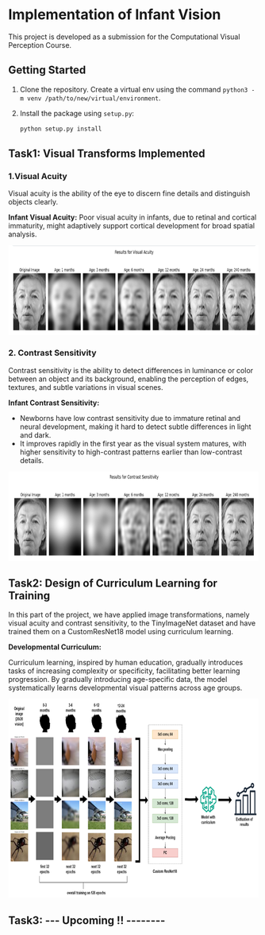 # Implementation of Infant Vision

This project is developed as a submission for the Computational Visual Perception Course.

## Getting Started

1. Clone the repository. Create a virtual env using the command `python3 -m venv /path/to/new/virtual/environment`.
2. Install the package using `setup.py`:
  
   ```bash
   python setup.py install
   ```

## Task1: Visual Transforms Implemented

### 1.Visual Acuity
Visual acuity is the ability of the eye to discern fine details and distinguish objects clearly. 

**Infant Visual Acuity:** Poor visual acuity in infants, due to retinal and cortical immaturity, might adaptively support cortical development for broad spatial analysis.

<img src="Task1\output_images\va.png" width=750 height=180>

### 2. Contrast Sensitivity
Contrast sensitivity is the ability to detect differences in luminance or color between an object and its background, enabling the perception of edges, textures, and subtle variations in visual scenes.

**Infant Contrast Sensitivity:** 
* Newborns have low contrast sensitivity due to immature retinal and neural development, making it hard to detect subtle differences in light and dark.
* It improves rapidly in the first year as the visual system matures, with higher sensitivity to high-contrast patterns earlier than low-contrast details.

<img src="Task1\output_images\cs.png" width=750 height=180>

## Task2: Design of Curriculum Learning for Training
In this part of the project, we have applied image transformations, namely visual acuity and contrast sensitivity, to the TinyImageNet dataset and have trained them on a CustomResNet18 model using curriculum learning.

**Developmental Curriculum:** 

Curriculum learning, inspired by human education, gradually introduces tasks of increasing complexity or specificity, facilitating better learning progression. 
By gradually introducing age-specific data, the model systematically learns developmental visual patterns across age groups.

<img src="Task2\img\DevelopmentalCurriculum.png" width=900 height=400>

## Task3: --- Upcoming !! -------- 
